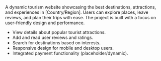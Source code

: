 A dynamic tourism website showcasing the best destinations, attractions, and experiences in [Country/Region]. Users can explore places, leave reviews, and plan their trips with ease. The project is built with a focus on user-friendly design and performance.
- View details about popular tourist attractions.
- Add and read user reviews and ratings.
- Search for destinations based on interests.
- Responsive design for mobile and desktop users.
- Integrated payment functionality (placeholder/dynamic).
